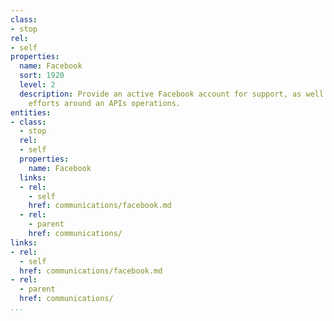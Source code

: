 ```yaml
---
class:
- stop
rel:
- self
properties:
  name: Facebook
  sort: 1920
  level: 2
  description: Provide an active Facebook account for support, as well as evangelism
    efforts around an APIs operations.
entities:
- class:
  - stop
  rel:
  - self
  properties:
    name: Facebook
  links:
  - rel:
    - self
    href: communications/facebook.md
  - rel:
    - parent
    href: communications/
links:
- rel:
  - self
  href: communications/facebook.md
- rel:
  - parent
  href: communications/
...
```

